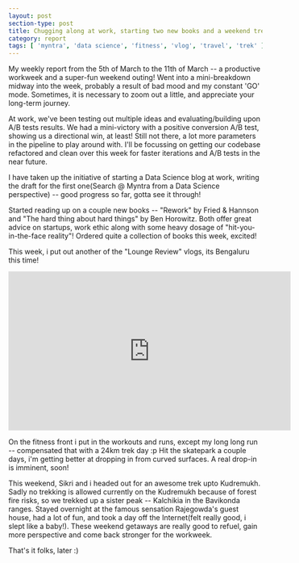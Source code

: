 ```yaml
---
layout: post
section-type: post
title: Chugging along at work, starting two new books and a weekend trek to Bavikonda | Weekly Report 80
category: report
tags: [ 'myntra', 'data science', 'fitness', 'vlog', 'travel', 'trek' ]
---
```


My weekly report from the 5th of March to the 11th of March -- a productive workweek and a super-fun weekend outing! Went into a mini-breakdown midway into the week, probably a result of bad mood and my constant 'GO' mode. Sometimes, it is necessary to zoom out a little, and appreciate your long-term journey.

At work, we've been testing out multiple ideas and evaluating/building upon A/B tests results. We had a mini-victory with a positive conversion A/B test, showing us a directional win, at least! Still not there, a lot more parameters in the pipeline to play around with. I'll be focussing on getting our codebase refactored and clean over this week for faster iterations and A/B tests in the near future.

I have taken up the initiative of starting a Data Science blog at work, writing the draft for the first one(Search @ Myntra from a Data Science perspective) -- good progress so far, gotta see it through!

Started reading up on a couple new books -- "Rework" by Fried & Hannson and "The hard thing about hard things" by Ben Horowitz. Both offer great advice on startups, work ethic along with some heavy dosage of "hit-you-in-the-face reality"! Ordered quite a collection of books this week, excited!

This week, i put out another of the "Lounge Review" vlogs, its Bengaluru this time! 

<iframe width="560" height="315" src="https://www.youtube.com/embed/6hpmivcfonc" frameborder="0" allow="autoplay; encrypted-media" allowfullscreen></iframe>

On the fitness front i put in the workouts and runs, except my long long run -- compensated that with a 24km trek day :p Hit the skatepark a couple days, i'm getting better at dropping in from curved surfaces. A real drop-in is imminent, soon!

This weekend, Sikri and i headed out for an awesome trek upto Kudremukh. Sadly no trekking is allowed currently on the Kudremukh because of forest fire risks, so we trekked up a sister peak -- Kalchikia in the Bavikonda ranges. Stayed overnight at the famous sensation Rajegowda's guest house, had a lot of fun, and took a day off the Internet(felt really good, i slept like a baby!). These weekend getaways are really good to refuel, gain more perspective and come back stronger for the workweek.

That's it folks, later :)